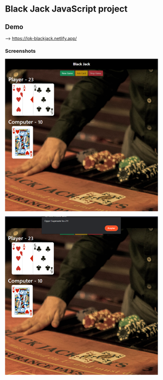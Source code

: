 # Black Jack JavaScript project

## Demo

--> https://lok-blackjack.netlify.app/

### Screenshots

![Black Jack](https://github.com/LokeshPereiro/JavaScript-Pro/blob/main/Proyectos/Black_Jack/wireframe/ui_blackjack.png?raw=true)

![Black Jack](https://github.com/LokeshPereiro/JavaScript-Pro/blob/main/Proyectos/Black_Jack/wireframe/alertblack_jack.png?raw=true)
